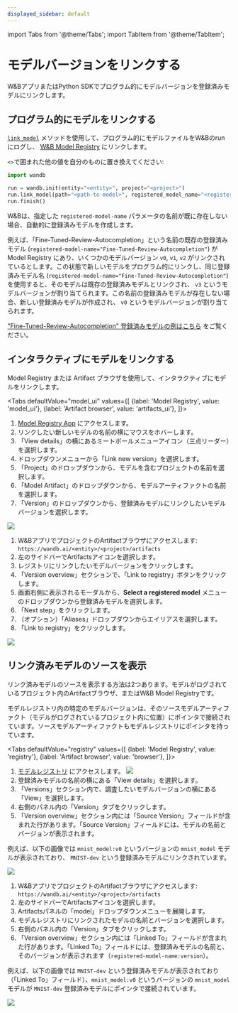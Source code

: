```yaml
---
displayed_sidebar: default
---
```

import Tabs from '@theme/Tabs';
import TabItem from '@theme/TabItem';

# モデルバージョンをリンクする

W&BアプリまたはPython SDKでプログラム的にモデルバージョンを登録済みモデルにリンクします。

## プログラム的にモデルをリンクする

[`link_model`](../../ref/python/run.md#link_model) メソッドを使用して、プログラム的にモデルファイルをW&Bのrunにログし、 [W&B Model Registry](./intro.md) にリンクします。

`<>`で囲まれた他の値を自分のものに置き換えてください:

```python
import wandb

run = wandb.init(entity="<entity>", project="<project>")
run.link_model(path="<path-to-model>", registered_model_name="<registered-model-name>")
run.finish()
```

W&Bは、指定した `registered-model-name` パラメータの名前が既に存在しない場合、自動的に登録済みモデルを作成します。

例えば、「Fine-Tuned-Review-Autocompletion」という名前の既存の登録済みモデル (`registered-model-name="Fine-Tuned-Review-Autocompletion"`) が Model Registry にあり、いくつかのモデルバージョン `v0`, `v1`, `v2` がリンクされているとします。この状態で新しいモデルをプログラム的にリンクし、同じ登録済みモデル名 (`registered-model-name="Fine-Tuned-Review-Autocompletion"`) を使用すると、そのモデルは既存の登録済みモデルとリンクされ、 `v3` というモデルバージョンが割り当てられます。この名前の登録済みモデルが存在しない場合、新しい登録済みモデルが作成され、 `v0` というモデルバージョンが割り当てられます。

["Fine-Tuned-Review-Autocompletion" 登録済みモデルの例はこちら](https://wandb.ai/reviewco/registry/model?selectionPath=reviewco%2Fmodel-registry%2FFinetuned-Review-Autocompletion&view=all-models) をご覧ください。

## インタラクティブにモデルをリンクする
Model Registry または Artifact ブラウザを使用して、インタラクティブにモデルをリンクします。

<Tabs
  defaultValue="model_ui"
  values={[
    {label: 'Model Registry', value: 'model_ui'},
    {label: 'Artifact browser', value: 'artifacts_ui'},
  ]}>
  <TabItem value="model_ui">

1. [Model Registry App](https://wandb.ai/registry/model) にアクセスします。
2. リンクしたい新しいモデルの名前の横にマウスをホバーします。
3. 「View details」の横にあるミートボールメニューアイコン（三点リーダー）を選択します。
4. ドロップダウンメニューから「Link new version」を選択します。
5. 「Project」のドロップダウンから、モデルを含むプロジェクトの名前を選択します。
6. 「Model Artifact」のドロップダウンから、モデルアーティファクトの名前を選択します。
7. 「Version」のドロップダウンから、登録済みモデルにリンクしたいモデルバージョンを選択します。

![](/images/models/link_model_wmodel_reg.gif)

  </TabItem>
  <TabItem value="artifacts_ui">

1. W&BアプリでプロジェクトのArtifactブラウザにアクセスします: `https://wandb.ai/<entity>/<project>/artifacts`
2. 左のサイドバーでArtifactsアイコンを選択します。
3. レジストリにリンクしたいモデルバージョンをクリックします。
4. 「Version overview」セクションで、「Link to registry」ボタンをクリックします。
5. 画面右側に表示されるモーダルから、**Select a registered model** メニューのドロップダウンから登録済みモデルを選択します。
6. 「Next step」をクリックします。
7. （オプション）「Aliases」ドロップダウンからエイリアスを選択します。
8. 「Link to registry」をクリックします。

![](/images/models/manual_linking.gif)

  </TabItem>
</Tabs>

## リンク済みモデルのソースを表示

リンク済みモデルのソースを表示する方法は2つあります。モデルがログされているプロジェクト内のArtifactブラウザ、またはW&B Model Registryです。

モデルレジストリ内の特定のモデルバージョンは、そのソースモデルアーティファクト（モデルがログされているプロジェクト内に位置）にポインタで接続されています。ソースモデルアーティファクトもモデルレジストリにポインタを持っています。

<Tabs
  defaultValue="registry"
  values={[
    {label: 'Model Registry', value: 'registry'},
    {label: 'Artifact browser', value: 'browser'},
  ]}>
  <TabItem value="registry">

1. [モデルレジストリ](https://wandb.ai/registry/model) にアクセスします。
![](/images/models/create_registered_model_1.png)
2. 登録済みモデルの名前の横にある「View details」を選択します。
3. 「Versions」セクション内で、調査したいモデルバージョンの横にある「View」を選択します。
4. 右側のパネル内の「Version」タブをクリックします。
5. 「Version overview」セクション内には「Source Version」フィールドが含まれた行があります。「Source Version」フィールドには、モデルの名前とバージョンが表示されます。

例えば、以下の画像では `mnist_model:v0` というバージョンの `mnist_model` モデルが表示されており、 `MNIST-dev` という登録済みモデルにリンクされています。

![](/images/models/view_linked_model_registry.png)

  </TabItem>
  <TabItem value="browser">

1. W&BアプリでプロジェクトのArtifactブラウザにアクセスします: `https://wandb.ai/<entity>/<project>/artifacts`
2. 左のサイドバーでArtifactsアイコンを選択します。
3. Artifactsパネルの「model」ドロップダウンメニューを展開します。
4. モデルレジストリにリンクされたモデルの名前とバージョンを選択します。
5. 右側のパネル内の「Version」タブをクリックします。
6. 「Version overview」セクション内には「Linked To」フィールドが含まれた行があります。「Linked To」フィールドには、登録済みモデルの名前と、そのバージョンが表示されます（`registered-model-name:version`）。

例えば、以下の画像では `MNIST-dev` という登録済みモデルが表示されており（「Linked To」フィールド）、`mnist_model:v0` というバージョンの `mnist_model` モデルが `MNIST-dev` 登録済みモデルにポインタで接続されています。

![](/images/models/view_linked_model_artifacts_browser.png)

